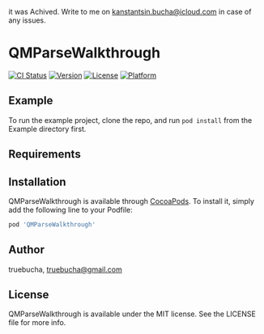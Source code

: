it was Achived. Write to me on kanstantsin.bucha@icloud.com in case of any issues.

# QMParseWalkthrough

[![CI Status](https://img.shields.io/travis/truebucha/QMParseWalkthrough.svg?style=flat)](https://travis-ci.org/truebucha/QMParseWalkthrough)
[![Version](https://img.shields.io/cocoapods/v/QMParseWalkthrough.svg?style=flat)](https://cocoapods.org/pods/QMParseWalkthrough)
[![License](https://img.shields.io/cocoapods/l/QMParseWalkthrough.svg?style=flat)](https://cocoapods.org/pods/QMParseWalkthrough)
[![Platform](https://img.shields.io/cocoapods/p/QMParseWalkthrough.svg?style=flat)](https://cocoapods.org/pods/QMParseWalkthrough)

## Example

To run the example project, clone the repo, and run `pod install` from the Example directory first.

## Requirements

## Installation

QMParseWalkthrough is available through [CocoaPods](https://cocoapods.org). To install
it, simply add the following line to your Podfile:

```ruby
pod 'QMParseWalkthrough'
```

## Author

truebucha, truebucha@gmail.com

## License

QMParseWalkthrough is available under the MIT license. See the LICENSE file for more info.
